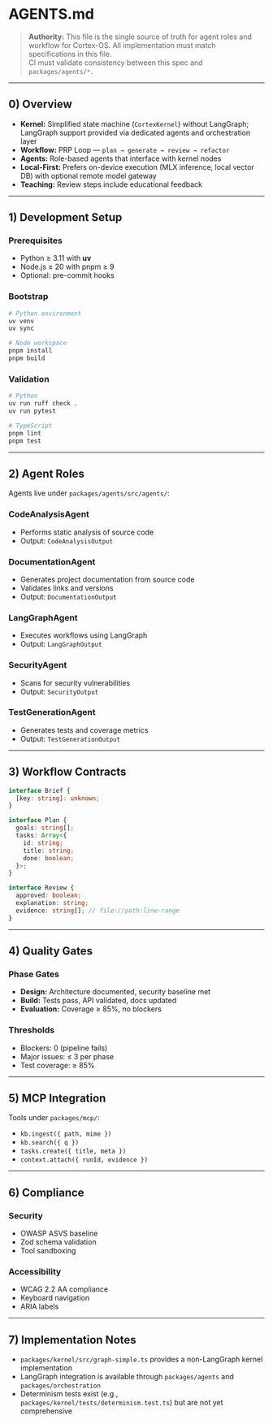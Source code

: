# AGENTS.md

> **Authority:** This file is the single source of truth for agent roles and workflow for Cortex-OS.
> All implementation must match specifications in this file.  
> CI must validate consistency between this spec and `packages/agents/*`.

---

## 0) Overview

- **Kernel:** Simplified state machine (`CortexKernel`) without LangGraph; LangGraph support provided via dedicated agents and orchestration layer
- **Workflow:** PRP Loop — `plan → generate → review → refactor`
- **Agents:** Role-based agents that interface with kernel nodes
- **Local-First:** Prefers on-device execution (MLX inference, local vector DB) with optional remote model gateway
- **Teaching:** Review steps include educational feedback

---

## 1) Development Setup

### Prerequisites

- Python ≥ 3.11 with **uv**
- Node.js ≥ 20 with pnpm ≥ 9
- Optional: pre-commit hooks

### Bootstrap

```bash
# Python environment
uv venv
uv sync

# Node workspace
pnpm install
pnpm build
```

### Validation

```bash
# Python
uv run ruff check .
uv run pytest

# TypeScript
pnpm lint
pnpm test
```

---

## 2) Agent Roles

Agents live under `packages/agents/src/agents/`:

### CodeAnalysisAgent

- Performs static analysis of source code
- Output: `CodeAnalysisOutput`

### DocumentationAgent

- Generates project documentation from source code
- Validates links and versions
- Output: `DocumentationOutput`

### LangGraphAgent

- Executes workflows using LangGraph
- Output: `LangGraphOutput`

### SecurityAgent

- Scans for security vulnerabilities
- Output: `SecurityOutput`

### TestGenerationAgent

- Generates tests and coverage metrics
- Output: `TestGenerationOutput`

---

## 3) Workflow Contracts

```typescript
interface Brief {
  [key: string]: unknown;
}

interface Plan {
  goals: string[];
  tasks: Array<{
    id: string;
    title: string;
    done: boolean;
  }>;
}

interface Review {
  approved: boolean;
  explanation: string;
  evidence: string[]; // file://path:line-range
}
```

---

## 4) Quality Gates

### Phase Gates

- **Design:** Architecture documented, security baseline met
- **Build:** Tests pass, API validated, docs updated
- **Evaluation:** Coverage ≥ 85%, no blockers

### Thresholds

- Blockers: 0 (pipeline fails)
- Major issues: ≤ 3 per phase
- Test coverage: ≥ 85%

---

## 5) MCP Integration

Tools under `packages/mcp/`:

- `kb.ingest({ path, mime })`
- `kb.search({ q })`
- `tasks.create({ title, meta })`
- `context.attach({ runId, evidence })`

---

## 6) Compliance

### Security

- OWASP ASVS baseline
- Zod schema validation
- Tool sandboxing

### Accessibility

- WCAG 2.2 AA compliance
- Keyboard navigation
- ARIA labels

---

## 7) Implementation Notes

- `packages/kernel/src/graph-simple.ts` provides a non-LangGraph kernel implementation
- LangGraph integration is available through `packages/agents` and `packages/orchestration`
- Determinism tests exist (e.g., `packages/kernel/tests/determinism.test.ts`) but are not yet comprehensive

